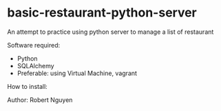 # basic-restaurant-python-server
An attempt to practice using python server to manage a list of restaurant

Software required:
- Python
- SQLAlchemy
- Preferable: using Virtual Machine, vagrant

How to install:

Author:
Robert Nguyen
